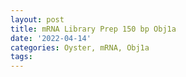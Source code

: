 ```yaml
---
layout: post
title: mRNA Library Prep 150 bp Obj1a
date: '2022-04-14'
categories: Oyster, mRNA, Obj1a
tags: 
---
```

